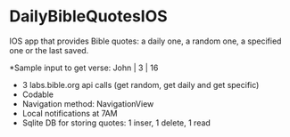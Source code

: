 # DailyBibleQuotesIOS

IOS app that provides Bible quotes: a daily one, a random one, a specified one or the last saved.

*Sample input to get verse: John | 3 | 16

- 3 labs.bible.org api calls (get random, get daily and get specific)
- Codable
- Navigation method: NavigationView
- Local notifications at 7AM
- Sqlite DB for storing quotes: 1 inser, 1 delete, 1 read
